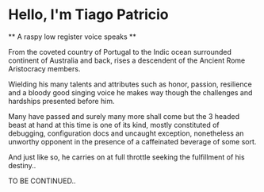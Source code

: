 # Hello, I'm Tiago Patricio

** A raspy low register voice speaks **

From the coveted country of Portugal to the Indic ocean surrounded continent of Australia and back, rises a descendent of the Ancient Rome Aristocracy members.

Wielding his many talents and attributes such as honor, passion, resilience and a bloody good singing voice he makes way though the challenges and hardships presented before him.

Many have passed and surely many more shall come but the 3 headed beast at hand at this time is one of its kind, mostly constituted of debugging, configuration docs and uncaught exception, nonetheless an unworthy opponent in the presence of a caffeinated beverage of some sort.

And just like so, he carries on at full throttle seeking the fulfillment of his destiny..

TO BE CONTINUED..

